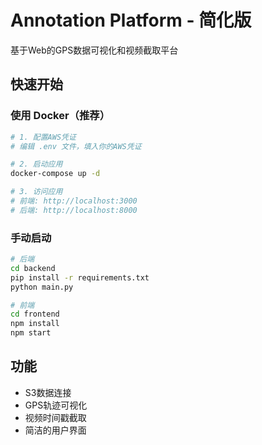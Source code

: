 # Annotation Platform - 简化版

基于Web的GPS数据可视化和视频截取平台

## 快速开始

### 使用 Docker（推荐）

```bash
# 1. 配置AWS凭证
# 编辑 .env 文件，填入你的AWS凭证

# 2. 启动应用
docker-compose up -d

# 3. 访问应用
# 前端: http://localhost:3000
# 后端: http://localhost:8000
```

### 手动启动

```bash
# 后端
cd backend
pip install -r requirements.txt
python main.py

# 前端
cd frontend
npm install
npm start
```

## 功能

- S3数据连接
- GPS轨迹可视化
- 视频时间戳截取
- 简洁的用户界面
